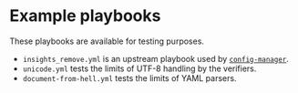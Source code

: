 # Example playbooks

These playbooks are available for testing purposes.

- `insights_remove.yml` is an upstream playbook used by [`config-manager`](https://github.com/RedHatInsights/config-manager).
- `unicode.yml` tests the limits of UTF-8 handling by the verifiers.
- `document-from-hell.yml` tests the limits of YAML parsers.

